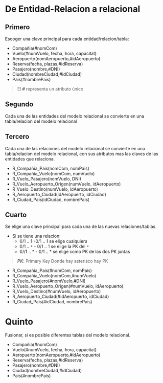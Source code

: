 # De Entidad-Relacion a relacional
## Primero
Escoger una clave principal para cada entidad/relacion/tabla:
- Compañia(#nomCom)
- Vuelo(#numVuelo, fecha, hora, capacitat)
- Aeropuerto(nomAeropuerto,#idAeropuerto)
- Reserva(fecha, plazas,#idReserva)
- Pasajero(nombre,#DNI)
- Ciudad(nombreCiudad,#idCiudad)
- Pais(#nombrePais)
> El ***#*** representa un atributo único

## Segundo
Cada una de las entidades del modelo relacional se convierte en una tabla/relacion del modelo relacional
## Tercero
Cada una de las relaciones del modelo relacional se convierte en una tabla/relacion del modelo relacional, con sus atributos mas las claves de las entidades que relaciona.

- R_Compañia_Pais(nomCom, nomPais)
- R_Compañia_Vuelo(nomCom, numVuelo)
- R_Vuelo_Pasajero(nomVuelo, DNI)
- R_Vuelo_Aeropuerto_Origen(numVuelo, idAeropuerto)
- R_Vuelo_Destino(numVuelo, idAeropuerto)
- R_Aeropuerto_Ciudad(idAeropuerto, idCiudad)
- R_Ciudad_Pais(idCiudad, nombrePais)

## Cuarto
Se elige una clave principal para cada una de las nuevas relaciones/tablas.
- Si se tiene una relacion:
	- 0/1 .. 1 -0/1 ..  1 se elige cualquiera
	- 0/1 .. `*` - 0/1 .. 1 se elige la PK del `*`
	- 0//1 .. * - 0/1 .. * se elige como PK de las dos PK juntas

>  ***PK***: Primary Key
> Donde hay asterisco hay PK

- R_Compañia_Pais(#nomCom, nomPais)
- R_Compañia_Vuelo(nomCom,#numVuelo)
- R_Vuelo_Pasajero(#nomVuelo,#DNI)
- R_Vuelo_Aeropuerto_Origen(#numVuelo, idAeropuerto)
- R_Vuelo_Destino(#numVuelo, idAeropuerto)
- R_Aeropuerto_Ciudad(#idAeropuerto, idCiudad)
- R_Ciudad_Pais(#idCiudad, nombrePais)

# Quinto
Fusionar, si es posible diferentes tablas del modelo relacional.
- Compañia(#nomCom)
- Vuelo(#numVuelo, fecha, hora, capacitat)
- Aeropuerto(nomAeropuerto,#idAeropuerto)
- Reserva(fecha, plazas,#idReserva)
- Pasajero(nombre,#DNI)
- Ciudad(nombreCiudad,#idCiudad)
- Pais(#nombrePais)